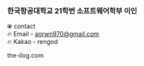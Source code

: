 ### 한국항공대학교 21학번 소프트웨어학부 이인  
	  
⦿ contact  
	  🔥 Email - aorwn970@gmail.com  
	  🔥 Kakao - rengod  


the-ilog.com
